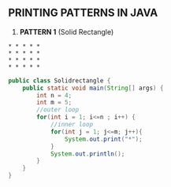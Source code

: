 ## PRINTING PATTERNS IN JAVA

1. **PATTERN 1** (Solid Rectangle)
```
* * * * *
* * * * *
* * * * *
* * * * *
```
```Java
public class Solidrectangle {
    public static void main(String[] args) {
        int n = 4;
        int m = 5;
        //outer loop
        for(int i = 1; i<=n ; i++) {
            //inner loop
            for(int j = 1; j<=m; j++){
                System.out.print("*");
            }
            System.out.println();
        }
    }
}
```
